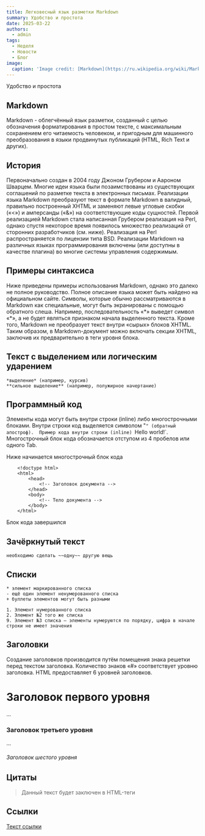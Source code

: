 ```yaml
---
title: Легковесный язык разметки Markdown
summary: Удобство и простота
date: 2025-03-22
authors:
  - admin
tags:
  - Неделя
  - Новости
  - Блог
image:
  caption: 'Image credit: [Markdown](https://ru.wikipedia.org/wiki/Markdown#/media/%D0%A4%D0%B0%D0%B9%D0%BB:Markdown-mark.svg)'
---
```


Удобство и простота

## Markdown

Markdown - облегчённый язык разметки, созданный с целью обозначения форматирования в простом тексте, с максимальным сохранением его читаемость человеком, и пригодным для машинного преобразования в языки продвинутых публикаций (HTML, Rich Text и других).

## История

Первоначально создан в 2004 году Джоном Грубером и Аароном Шварцем. Многие идеи языка были позаимствованы из существующих соглашений по разметке текста в электронных письмах. Реализации языка Markdown преобразуют текст в формате Markdown в валидный, правильно построенный XHTML и заменяют левые угловые скобки («<») и амперсанды («&») на соответствующие коды сущностей. Первой реализацией Markdown стала написанная Грубером реализация на Perl, однако спустя некоторое время появилось множество реализаций от сторонних разработчиков (см. ниже). Реализация на Perl распространяется по лицензии типа BSD. Реализации Markdown на различных языках программирования включены (или доступны в качестве плагина) во многие системы управления содержимым. 

## Примеры синтаксиса

Ниже приведены примеры использования Markdown, однако это далеко не полное руководство. Полное описание языка может быть найдено на официальном сайте. Символы, которые обычно рассматриваются в Markdown как специальные, могут быть экранированы с помощью обратного слеша. Например, последовательность «\*» выведет символ «*», а не будет являться признаком начала выделенного текста. Кроме того, Markdown не преобразует текст внутри «сырых» блоков XHTML. Таким образом, в Markdown-документ можно включать секции XHTML, заключив их предварительно в теги уровня блока. 

## Текст с выделением или логическим ударением

```
*выделение* (например, курсив)
**сильное выделение** (например, полужирное начертание)
```

## Программный код

Элементы кода могут быть внутри строки (inline) либо многострочными блоками. Внутри строки код выделяется символом "`" (обратный апостроф). 
Пример кода внутри строки (inline) `Hello world!`. Многострочный блок кода обозначается отступом из 4 пробелов или одного Tab.

Ниже начинается многострочный блок кода
```
    <!doctype html>
    <html>
        <head>
            <!-- Заголовок документа -->
        </head>
        <body>
            <!-- Тело документа -->
        </body>
    </html>
```
Блок кода завершился

## Зачёркнутый текст

`необходимо сделать ~~одну~~ другую вещь`

## Списки

```
* элемент маркированного списка
- ещё один элемент ненумерованного списка
+ буллеты элементов могут быть разными
```

```
1. Элемент нумерованного списка
2. Элемент №2 того же списка
9. Элемент №3 списка — элементы нумеруются по порядку, цифра в начале строки не имеет значения
```

## Заголовки

Создание заголовков производится путём помещения знака решетки перед текстом заголовка. Количество знаков «#» соответствует уровню заголовка. HTML предоставляет 6 уровней заголовков.

# Заголовок первого уровня
...
### Заголовок третьего уровня
...
###### Заголовок шестого уровня

## Цитаты 

> Данный текст будет заключен в HTML-теги <blockquote></blockquote>

## Ссылки

[Текст ссылки](http://example.com/ "Необязательный заголовок ссылки")



